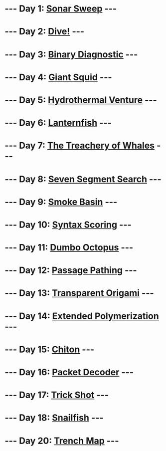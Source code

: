 # --- Day 1: [Sonar Sweep](day1/README.md) ---
# --- Day 2: [Dive!](day2/README.md) ---
# --- Day 3: [Binary Diagnostic](day3/README.md) ---
# --- Day 4: [Giant Squid](day4/README.md) ---
# --- Day 5: [Hydrothermal Venture](day5/README.md) ---
# --- Day 6: [Lanternfish](day6/README.md) ---
# --- Day 7: [The Treachery of Whales](day07/README.md) ---
# --- Day 8: [Seven Segment Search](day08/README.md) ---
# --- Day 9: [Smoke Basin](day09/README.md) ---
# --- Day 10: [Syntax Scoring](day10/README.md) ---
# --- Day 11: [Dumbo Octopus](day11/README.md) ---
# --- Day 12: [Passage Pathing](day12/README.md) ---
# --- Day 13: [Transparent Origami](day13/README.md) ---
# --- Day 14: [Extended Polymerization](day14/README.md) ---
# --- Day 15: [Chiton](day15/README.md) ---
# --- Day 16: [Packet Decoder](day16/README.md) ---
# --- Day 17: [Trick Shot](day17/README.md) ---
# --- Day 18: [Snailfish](day18/README.md) ---

# --- Day 20: [Trench Map](day20/README.md) ---

